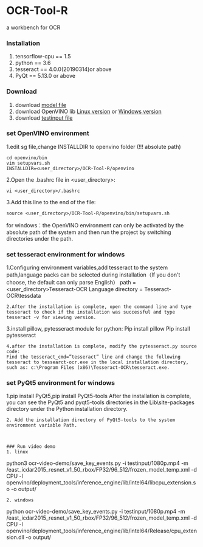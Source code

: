 # OCR-Tool-R
a workbench for OCR




### Installation
1. tensorflow-cpu == 1.5
2. python == 3.6
3. tesseract  == 4.0.0(20190314)or above
3. PyQt  == 5.13.0 or above



### Download
1. download [model file](https://drive.google.com/open?id=1wZG5i1cu-Qf_4hn4W5m9m3fKCNYrvVDK)
2. download OpenVINO lib
   [Linux version](https://drive.google.com/open?id=1g5YamnCw5pY5HfvTzFz1Eyk6dnjmNpmT)
   or [Windows version](https://drive.google.com/open?id=1-xgS_JXjnM-Mf-K6LbZMK79C1XF0SkHT)
3. download [testinput file](https://drive.google.com/open?id=1ZuACWowRZ0PW4Rawi_73c0OWfuzCzk9A)

### set OpenVINO environment
1.edit sg file,change INSTALLDIR to openvino folder (!!! absolute path)
```
cd openvino/bin
vim setupvars.sh
INSTALLDIR=<user_directory>/OCR-Tool-R/openvino
```
2.Open the .bashrc file in <user_directory>: 
```
vi <user_directory>/.bashrc
```
3.Add this line to the end of the file: 
```
source <user_directory>/OCR-Tool-R/openvino/bin/setupvars.sh
```
for windows：the OpenVINO environment can only be activated by the absolute path of the system and then run the project by switching directories under the path.


### set tesseract environment for windows
1.Configuring environment variables,add tesseract to the system path,language packs can be selected during installation（If you don't choose, the default can only parse English）
path = <user_directory>Tesseract-OCR
Language directory = Tesseract-OCR\tessdata
```
2.After the installation is complete, open the command line and type tesseract to check if the installation was successful and type tesseract -v for viewing version.
```
3.install pillow, pytesseract module for python:
Pip install pillow
Pip install pytesseract
```
4.after the installation is complete, modify the pytesseract.py source code:
Find the tesseract_cmd=”tesseract” line and change the following tesseract to tessearct-ocr.exe in the local installation directory, such as: c:\Program Files (x86)\Tesseract-OCR\tesseract.exe.
```

### set PyQt5 environment for windows
1.pip install PyQt5,pip install PyQt5-tools
After the installation is complete, you can see the PyQt5 and pyqt5-tools directories in the Lib\site-packages directory under the Python installation directory.
```
2. Add the installation directory of PyQt5-tools to the system environment variable Path.



### Run video demo
1. linux
```
python3 ocr-video-demo/save_key_events.py -i testinput/1080p.mp4 -m /east_icdar2015_resnet_v1_50_rbox/FP32/96_512/frozen_model_temp.xml -d CPU -l openvino/deployment_tools/inference_engine/lib/intel64/libcpu_extension.so -o output/
```
2. windows
```
python ocr-video-demo/save_key_events.py -i testinput/1080p.mp4 -m /east_icdar2015_resnet_v1_50_rbox/FP32/96_512/frozen_model_temp.xml -d CPU -l openvino/deployment_tools/inference_engine/lib/intel64/Release/cpu_extension.dll -o output/
```

